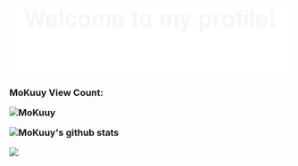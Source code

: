 ![](assets/Bottom_up.svg)

<h3>MoKuuy View Count:
  
<cent>![MoKuuy](https://count.getloli.com/get/@MoKuuy?theme=gelbooru)</cent>


![MoKuuy's github stats](https://github-readme-stats.vercel.app/api?username=MoKuuy&show_icons=true&theme=radical&include_all_commits=true)

<img src="https://github-readme-streak-stats.herokuapp.com/?user=MoKuuy"></img>
